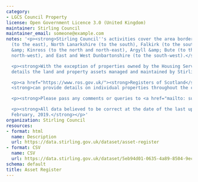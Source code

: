 ```yaml
---
category:
- LGCS Council Property
license: Open Government Licence 3.0 (United Kingdom)
maintainer: Stirling Council
maintainer_email: someone@example.com
notes: '<p><strong>Stirling Council''s activities cover the area bordered by Clackmannanshire
  (to the east), North Lanarkshire (to the south), Falkirk (to the south-east), Perth
  &amp; Kinross (to the north and north-east), Argyll &amp; Bute (to the north and
  north-west), and East and West Dunbartonshire (to the south-west).</strong>     </p>

  <p><strong>With the exception of properties owned by the Housing Service, this dataset
  details the land and property assets managed and maintained by Stirling Council.</strong></p>

  <p><a href="https://www.ros.gov.uk/"><strong>Registers of Scotland</strong></a>
  <strong>can provide details on individual properties throughout the country..</strong></p>

  <p><strong>Please pass any comments or queries to <a href="mailto: surveyandinfo@stirling.gov.uk">surveyandinfo@stirling.gov.uk</a>.</strong></p>

  <p><strong>All data believed to be correct at the date of the last update, 12th
  February, 2019.</strong></p>'
organization: Stirling Council
resources:
- format: html
  name: Description
  url: https://data.stirling.gov.uk/dataset/asset-register
- format: CSV
  name: CSV
  url: https://data.stirling.gov.uk/dataset/5eb94d01-0635-4a89-8504-9ec04f600cb8/resource/81650170-e849-4d5c-94f8-d67b8adccd53/download/20190313-land-and-property-asset-register-12.02.2019.csv
schema: default
title: Asset Register
---
```

